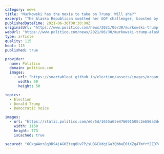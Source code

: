 ```yaml
---
category: news
title: "Murkowski has the moxie to take on Trump. Will she?"
excerpt: "The Alaska Republican swatted her GOP challenger, boosted by the ex-president, as \"somebody with a pulse.\" But she's also mum about reelection."
publishedDateTime: 2021-06-30T08:30:00Z
originalUrl: "https://www.politico.com/news/2021/06/30/murkowski-trump-alaska-senate-race-497043"
webUrl: "https://www.politico.com/news/2021/06/30/murkowski-trump-alaska-senate-race-497043"
type: article
quality: 115
heat: 115
published: true

provider:
  name: Politico
  domain: politico.com
  images:
    - url: "https://smartableai.github.io/election/assets/images/organizations/politico.com-50x50.jpg"
      width: 50
      height: 50

topics:
  - Election
  - Donald Trump
  - Democratic Voice

images:
  - url: "https://static.politico.com/e6/5d/1655a65e476691500c2e656a3dd3/gettyimages-1233506060-1.jpg"
    width: 1160
    height: 773
    isCached: true

secured: "6Gkq4Ant8q9D94jAGHZteg0Uv7P/sUBGCXdgiGa3QbbaE0iXZgATmYrY2ZD7cXqVQrm7YxpMgxM51Dox0G0UcqXsIYDfSijbi3SQBOvBAXV4de6O5siNAwYR4BbV3/uv8IPX1Azz2DHgrbx0eda71wVUmuM2nDsgYiqnWOzYYis0wiFSgh80yNKO5zLKSsjVo7HpmJFpTGNQBfY1u3SapmsqHQ5VRuO0+k9qWb1cu7gvQoxPskfQx+NGkB1K2fcn3aD7bvxx4Ot8NuUjinzQ6w8sNY6Bc0agpilZ/WpPO87KZq4/7oKqLxkS6HX59Eh9Q/tR0zCJ7XO6vAw0numQhB/cjTiM1j8h3rCVDOnB1uc=;QhalBdDjG6EY+OEyu3tEPA=="
---
```



